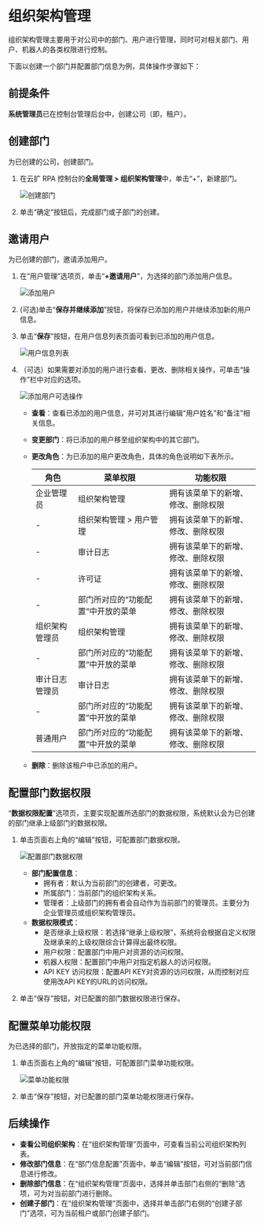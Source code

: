 # 组织架构管理

组织架构管理主要用于对公司中的部门、用户进行管理，同时可对相关部门、用户、机器人的各类权限进行控制。

下面以创建一个部门并配置部门信息为例，具体操作步骤如下：

## 前提条件

**系统管理员**已在控制台管理后台中，创建公司（即，租户）。

## 创建部门

为已创建的公司，创建部门。

1. 在云扩 RPA 控制台的**全局管理 > 组织架构管理**中，单击“+”，新建部门。

    ![创建部门](https://docimages.blob.core.chinacloudapi.cn/images/Console/createdepartment20210329.png)

2. 单击“确定”按钮后，完成部门或子部门的创建。

## 邀请用户

为已创建的部门，邀请添加用户。

1. 在“用户管理”选项页，单击“**+邀请用户**”，为选择的部门添加用户信息。

   ![添加用户](https://docimages.blob.core.chinacloudapi.cn/images/Console/saveuser20210329.png)

2. (可选)单击“**保存并继续添加**”按钮，将保存已添加的用户并继续添加新的用户信息。
3. 单击“**保存**”按钮，在用户信息列表页面可看到已添加的用户信息。

   ![用户信息列表](https://docimages.blob.core.chinacloudapi.cn/images/Console/userlist20210329.png)

4. （可选）如果需要对添加的用户进行查看、更改、删除相关操作，可单击“操作”栏中对应的选项。

   ![添加用户可选操作](https://docimages.blob.core.chinacloudapi.cn/images/Console/userlistoptional20210329.png)

    - **查看**：查看已添加的用户信息，并可对其进行编辑“用户姓名”和“备注”相关信息。
    - **变更部门**：将已添加的用户移至组织架构中的其它部门。
    - **更改角色**：为已添加的用户更改角色，具体的角色说明如下表所示。
  
        角色 | 菜单权限 | 功能权限
        ---------|----------|---------
        企业管理员 | 组织架构管理 | 拥有该菜单下的新增、修改、删除权限
        -| 组织架构管理 > 用户管理 |拥有该菜单下的新增、修改、删除权限
        -| 审计日志 |拥有该菜单下的新增、修改、删除权限
        -| 许可证 | 拥有该菜单下的新增、修改、删除权限
        -| 部门所对应的“功能配置”中开放的菜单 | 拥有该菜单下的新增、修改、删除权限
        组织架构管理员 | 组织架构管理 |拥有该菜单下的新增、修改、删除权限
        -| 部门所对应的“功能配置”中开放的菜单 |拥有该菜单下的新增、修改、删除权限
        审计日志管理员 | 审计日志 |拥有该菜单下的新增、修改、删除权限
        -| 部门所对应的“功能配置”中开放的菜单 |拥有该菜单下的新增、修改、删除权限
        普通用户 | 部门所对应的“功能配置”中开放的菜单 |拥有该菜单下的新增、修改、删除权限
  
    - **删除**：删除该租户中已添加的用户。

## 配置部门数据权限

“**数据权限配置**”选项页，主要实现配置所选部门的数据权限，系统默认会为已创建的部门继承上级部门的数据权限。

1. 单击页面右上角的“编辑”按钮，可配置部门数据权限。

    ![配置部门数据权限](https://docimages.blob.core.chinacloudapi.cn/images/Console/settingdatagrant20210329.png)

    - **部门配置信息**：
        - 拥有者：默认为当前部门的创建者，可更改。
        - 所属部门：当前部门的组织架构关系。
        - 管理者：上级部门的拥有者会自动作为当前部门的管理员。主要分为企业管理员或组织架构管理员。
    - **数据权限模式**：
        - 是否继承上级权限：若选择“继承上级权限”，系统将会根据自定义权限及继承来的上级权限综合计算得出最终权限。
        - 用户权限：配置部门中用户对资源的访问权限。
        - 机器人权限：配置部门中用户对指定机器人的访问权限。
        - API KEY 访问权限：配置API KEY对资源的访问权限，从而控制对应使用改API KEY的URL的访问权限。

2. 单击“保存”按钮，对已配置的部门数据权限进行保存。

## 配置菜单功能权限

为已选择的部门，开放指定的菜单功能权限。

1. 单击页面右上角的“编辑”按钮，可配置部门菜单功能权限。

    ![菜单功能权限](https://docimages.blob.core.chinacloudapi.cn/images/Console/menufunction20210329.png)

2. 单击“保存”按钮，对已配置的部门菜单功能权限进行保存。

## 后续操作

- **查看公司组织架构**：在“组织架构管理”页面中，可查看当前公司组织架构列表。
- **修改部门信息**：在“部门信息配置”页面中，单击“编辑”按钮，可对当前部门信息进行修改。
- **删除部门信息**：在“组织架构管理”页面中，选择并单击部门右侧的“删除”选项，可为对当前部门进行删除。
- **创建子部门**：在“组织架构管理”页面中，选择并单击部门右侧的“创建子部门”选项，可为当前租户或部门创建子部门。
